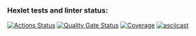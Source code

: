 ### Hexlet tests and linter status:
[![Actions Status](https://github.com/ganiev-dev/java-project-71/actions/workflows/hexlet-check.yml/badge.svg)](https://github.com/ganiev-dev/java-project-71/actions)
[![Quality Gate Status](https://sonarcloud.io/api/project_badges/measure?project=ganiev-dev_java-project-71&metric=alert_status)](https://sonarcloud.io/summary/new_code?id=ganiev-dev_java-project-71)
[![Coverage](https://sonarcloud.io/api/project_badges/measure?project=ganiev-dev_java-project-71&metric=coverage)](https://sonarcloud.io/summary/new_code?id=ganiev-dev_java-project-71)
[![asciicast](https://asciinema.org/a/4KhZfanaDw2EAMKz52XAyfMFH.svg)](https://asciinema.org/a/4KhZfanaDw2EAMKz52XAyfMFH)

